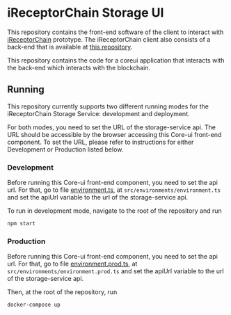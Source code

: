 # iReceptorChain Storage UI

This repository contains the front-end software of the client to interact with [iReceptorChain](https://github.com/ireceptorplus-inesctec/storage-service-ui) prototype. The iReceptorChain client also consists of a back-end that is available at [this repository](https://github.com/ireceptorplus-inesctec/storage-service).

This repository contains the code for a coreui application that interacts with the back-end which interacts with the blockchain.

## Running

This repository currently supports two different running modes for the iReceptorChain Storage Service: development and deployment.

For both modes, you need to set the URL of the storage-service api. The URL should be accessible by the browser accessing this Core-ui front-end component. To set the URL, please refer to instructions for either Development or Production listed below.

### Development
Before running this Core-ui front-end component, you need to set the api url. For that, go to file [environment.ts](src/environments/environment.ts), at ```src/environments/environment.ts``` and set the apiUrl variable to the url of the storage-service api.

To run in development mode, navigate to the root of the repository and run
```bash
npm start
```

### Production
Before running this Core-ui front-end component, you need to set the api url. For that, go to file [environment.prod.ts](src/environments/environment.prod.ts), at ```src/environments/environment.prod.ts``` and set the apiUrl variable to the url of the storage-service api.

Then, at the root of the repository, run
```bash
docker-compose up
```